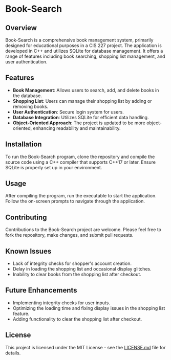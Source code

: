 # Book-Search

## Overview
Book-Search is a comprehensive book management system, primarily designed for educational purposes in a CIS 227 project. The application is developed in C++ and utilizes SQLite for database management. It offers a range of features including book searching, shopping list management, and user authentication.

## Features
- **Book Management**: Allows users to search, add, and delete books in the database.
- **Shopping List**: Users can manage their shopping list by adding or removing books.
- **User Authentication**: Secure login system for users.
- **Database Integration**: Utilizes SQLite for efficient data handling.
- **Object-Oriented Approach**: The project is updated to be more object-oriented, enhancing readability and maintainability.

## Installation
To run the Book-Search program, clone the repository and compile the source code using a C++ compiler that supports C++17 or later. Ensure SQLite is properly set up in your environment.


## Usage
After compiling the program, run the executable to start the application. Follow the on-screen prompts to navigate through the application.

## Contributing
Contributions to the Book-Search project are welcome. Please feel free to fork the repository, make changes, and submit pull requests.

## Known Issues
- Lack of integrity checks for shopper's account creation.
- Delay in loading the shopping list and occasional display glitches.
- Inability to clear books from the shopping list after checkout.

## Future Enhancements
- Implementing integrity checks for user inputs.
- Optimizing the loading time and fixing display issues in the shopping list feature.
- Adding functionality to clear the shopping list after checkout.

## License
This project is licensed under the MIT License - see the [LICENSE.md](https://github.com/SkySaves/Book-Search/blob/main/LICENSE) file for details.
